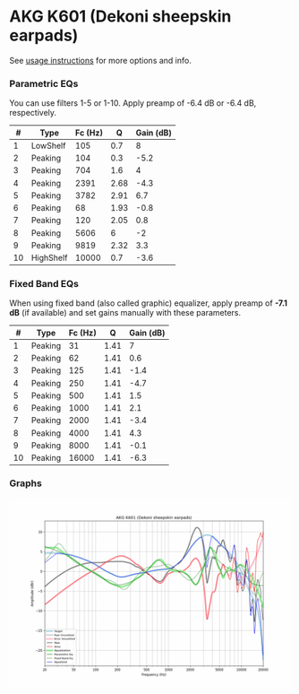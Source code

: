 # AKG K601 (Dekoni sheepskin earpads)
See [usage instructions](https://github.com/jaakkopasanen/AutoEq#usage) for more options and info.

### Parametric EQs
You can use filters 1-5 or 1-10. Apply preamp of -6.4 dB or -6.4 dB, respectively.

|   # | Type      |   Fc (Hz) |    Q |   Gain (dB) |
|-----|-----------|-----------|------|-------------|
|   1 | LowShelf  |       105 | 0.7  |         8   |
|   2 | Peaking   |       104 | 0.3  |        -5.2 |
|   3 | Peaking   |       704 | 1.6  |         4   |
|   4 | Peaking   |      2391 | 2.68 |        -4.3 |
|   5 | Peaking   |      3782 | 2.91 |         6.7 |
|   6 | Peaking   |        68 | 1.93 |        -0.8 |
|   7 | Peaking   |       120 | 2.05 |         0.8 |
|   8 | Peaking   |      5606 | 6    |        -2   |
|   9 | Peaking   |      9819 | 2.32 |         3.3 |
|  10 | HighShelf |     10000 | 0.7  |        -3.6 |

### Fixed Band EQs
When using fixed band (also called graphic) equalizer, apply preamp of **-7.1 dB** (if available) and set gains manually with these parameters.

|   # | Type    |   Fc (Hz) |    Q |   Gain (dB) |
|-----|---------|-----------|------|-------------|
|   1 | Peaking |        31 | 1.41 |         7   |
|   2 | Peaking |        62 | 1.41 |         0.6 |
|   3 | Peaking |       125 | 1.41 |        -1.4 |
|   4 | Peaking |       250 | 1.41 |        -4.7 |
|   5 | Peaking |       500 | 1.41 |         1.5 |
|   6 | Peaking |      1000 | 1.41 |         2.1 |
|   7 | Peaking |      2000 | 1.41 |        -3.4 |
|   8 | Peaking |      4000 | 1.41 |         4.3 |
|   9 | Peaking |      8000 | 1.41 |        -0.1 |
|  10 | Peaking |     16000 | 1.41 |        -6.3 |

### Graphs
![](./AKG%20K601%20(Dekoni%20sheepskin%20earpads).png)
